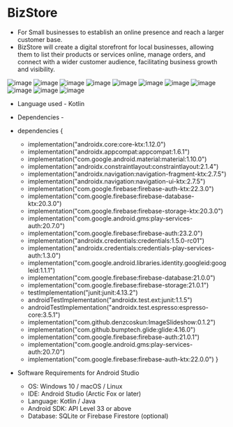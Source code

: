 # BizStore
- For Small businesses to establish an online presence and reach a larger customer base.
- BizStore will create a digital storefront for local businesses, allowing them to list their products or services online, manage orders, and connect with a wider customer audience, facilitating business growth and visibility.
  
![image](https://github.com/user-attachments/assets/2aff8529-556e-40e1-b646-30350953b130) ![image](https://github.com/user-attachments/assets/8adafb2b-1b2c-4699-9392-7645706a6151)
![image](https://github.com/user-attachments/assets/58b17b94-c0cf-4e42-a93a-a9ac8d4db7e0) ![image](https://github.com/user-attachments/assets/879f044d-d736-4e56-98f2-751eaf93c656)
![image](https://github.com/user-attachments/assets/8e38097d-3e9f-4d3d-9b2e-ba66ae31c9fa) ![image](https://github.com/user-attachments/assets/94a35585-4f1a-4bed-80fd-cffff4902a27)
![image](https://github.com/user-attachments/assets/a8bf2897-6874-4248-a361-db7de519fe6e) ![image](https://github.com/user-attachments/assets/4e0d5ad5-8917-4f5b-8fa0-615a36856249)
![image](https://github.com/user-attachments/assets/113851fa-638c-4091-a067-dd25690c2115) ![image](https://github.com/user-attachments/assets/890c0f51-921f-4afa-bb67-c884d558764c)
![image](https://github.com/user-attachments/assets/26949401-5922-4e7d-a095-7c8017f01a0f)

- Language used - Kotlin
- Dependencies -
 - dependencies {
   - implementation("androidx.core:core-ktx:1.12.0")
   - implementation("androidx.appcompat:appcompat:1.6.1")
   - implementation("com.google.android.material:material:1.10.0")
   - implementation("androidx.constraintlayout:constraintlayout:2.1.4")
   - implementation("androidx.navigation:navigation-fragment-ktx:2.7.5")
   - implementation("androidx.navigation:navigation-ui-ktx:2.7.5")
   - implementation("com.google.firebase:firebase-auth-ktx:22.3.0")
   - implementation("com.google.firebase:firebase-database-ktx:20.3.0")
   - implementation("com.google.firebase:firebase-storage-ktx:20.3.0")
   - implementation("com.google.android.gms:play-services-auth:20.7.0")
   - implementation("com.google.firebase:firebase-auth:23.2.0")
   - implementation("androidx.credentials:credentials:1.5.0-rc01")
   - implementation("androidx.credentials:credentials-play-services-auth:1.3.0")
   - implementation("com.google.android.libraries.identity.googleid:googleid:1.1.1")
   - implementation("com.google.firebase:firebase-database:21.0.0")
   - implementation("com.google.firebase:firebase-storage:21.0.1")
   - testImplementation("junit:junit:4.13.2")
   - androidTestImplementation("androidx.test.ext:junit:1.1.5")
   - androidTestImplementation("androidx.test.espresso:espresso-core:3.5.1")
   - implementation("com.github.denzcoskun:ImageSlideshow:0.1.2")
   - implementation("com.github.bumptech.glide:glide:4.16.0")
   - implementation("com.google.firebase:firebase-auth:21.0.1")
   - implementation("com.google.android.gms:play-services-auth:20.7.0")
   - implementation("com.google.firebase:firebase-auth-ktx:22.0.0")
}

- Software Requirements for Android Studio
    - OS: Windows 10 / macOS / Linux
    - IDE: Android Studio (Arctic Fox or later)
    - Language: Kotlin / Java
    - Android SDK: API Level 33 or above
    - Database: SQLite or Firebase Firestore (optional)
